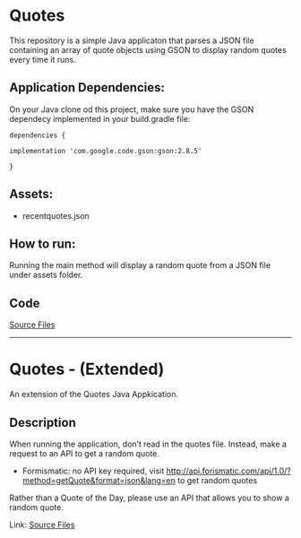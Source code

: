 # Quotes

This repository is a simple Java applicaton that parses a JSON file containing an array of quote objects using GSON to display random quotes every time it runs.

## Application Dependencies:
On your Java clone od this project, make sure you have the GSON dependecy implemented in your build.gradle file:


    dependencies {
      
    implementation 'com.google.code.gson:gson:2.8.5'

    }
</Code>

## Assets:
* recentquotes.json

## How to run:
Running the main method will display a random quote from a JSON file under assets folder. 

## Code
[Source Files](./src/main/java/quotes/)

<hr>

# Quotes - (Extended)

An extension of the Quotes Java Appkication. 

## Description
When running the application, don’t read in the quotes file. Instead, make a request to an API to get a random quote.
* Formismatic: no API key required, visit http://api.forismatic.com/api/1.0/?method=getQuote&format=json&lang=en to get random quotes

Rather than a Quote of the Day, please use an API that allows you to show a random quote.

Link: [Source Files](./src/main/java/quotes/PotentQuotables.java)

